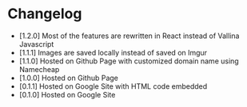 # Changelog
- [1.2.0] Most of the features are rewritten in React  instead of Vallina Javascript
- [1.1.1] Images are saved locally instead of saved on Imgur 
- [1.1.0] Hosted on Github Page with customized domain name using Namecheap
- [1.0.0] Hosted on Github Page
- [0.1.1] Hosted on Google Site with HTML code embedded
- [0.1.0] Hosted on Google Site